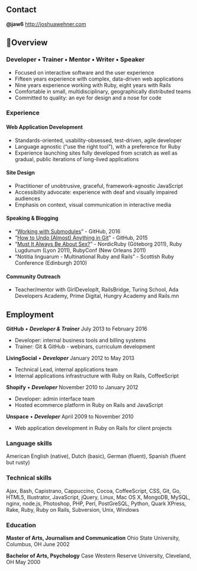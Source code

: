 ## Contact
**@jaw6** http://joshuawehner.com

## Overview
### Developer • Trainer • Mentor • Writer • Speaker
* Focused on interactive software and the user experience
* Fifteen years experience with complex, data-driven web applications
* Nine years experience working with Ruby, eight years with Rails
* Comfortable in small, multidisciplinary, geographically distributed teams
* Committed to quality: an eye for design and a nose for code

### Experience
#### Web Application Development
* Standards-oriented, usability-obsessed, test-driven, agile developer
* Language agnostic (“use the right tool”), with a preference for Ruby
* Experience launching sites fully developed from scratch as well as gradual, public iterations of long-lived applications

#### Site Design
* Practitioner of unobtrusive, graceful, framework-agnostic JavaScript
* Accessibility advocate: experience with deaf and visually impaired audiences
* Emphasis on context, visual communication in interactive media

#### Speaking & Blogging
* “[Working with Submodules](https://github.com/blog/2104-working-with-submodules)” - GitHub, 2016
* “[How to Undo (Almost) Anything in Git](https://github.com/blog/2019-how-to-undo-almost-anything-with-git)” - GitHub, 2015
* “[Must It Always Be About Sex?](https://www.youtube.com/watch?v=xZFJmSKisdA)” - NordicRuby (Göteborg 2011), Ruby Lugdunum (Lyon 2011), RubyConf (New Orleans 2011)
* “Notitia linguarum - Multinational Ruby and Rails” - Scottish Ruby Conference (Edinburgh 2010)

#### Community Outreach
* Teacher/mentor with GirlDevelopIt, RailsBridge, Turing School, Ada Developers Academy, Prime Digital, Hungry Academy and Rails.mn

## Employment
**GitHub** • ***Developer & Trainer*** July 2013 to February 2016
* Developer: internal business tools and billing systems
* Trainer: Git & GitHub - webinars, curriculum development

**LivingSocial** • ***Developer*** January 2012 to May 2013
* Technical Lead, internal applications team
* Internal applications infrastructure with Ruby on Rails, CoffeeScript

**Shopify** • ***Developer*** November 2010 to January 2012
* Developer: admin interface team
* Hosted ecommerce platform in Ruby on Rails and JavaScript

**Unspace** • ***Developer*** April 2009 to November 2010
* Web application development in Ruby on Rails for client projects

### Language skills
American English (native), Dutch (basic), German (fluent), Spanish (fluent but rusty)

### Technical skills
Ajax, Bash,  Capistrano, Cappuccino, Cocoa, CoffeeScript, CSS, Git, Go, HTML5, Illustrator, JavaScript, jQuery, Linux, Mac OS X, MongoDB, MySQL, nginx, node.js, Photoshop, PHP, Perl, PostGreSQL, Python, Quark XPress, Rake, Ruby, Ruby on Rails, Subversion, Unix, Windows

### Education
**Master of Arts, Journalism and Communication**
Ohio State University, Columbus, OH
June 2002

**Bachelor of Arts, Psychology**
Case Western Reserve University, Cleveland, OH
May 2000
